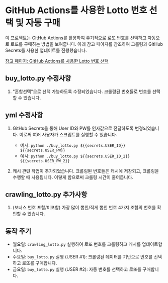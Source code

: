 
# GitHub Actions를 사용한 Lotto 번호 선택 및 자동 구매

이 프로젝트는 GitHub Actions를 활용하여 주기적으로 로또 번호를 선택하고 자동으로 로또를 구매하는 방법을 보여줍니다. 아래 참고 페이지를 참조하여 크롤링과 GitHub Secrets를 사용한 업데이트를 진행했습니다.

[참고 페이지: GitHub Actions를 사용한 Lotto 번호 선택](https://velog.io/@king/githubactions-lotto)

## buy_lotto.py 수정사항

1. "혼합선택"으로 선택 가능하도록 수정되었습니다. 크롤링된 번호들로 번호를 선택할 수 있습니다.

## yml 수정사항

1. GitHub Secrets을 통해 User ID와 PW를 인자값으로 전달하도록 변경되었습니다. 이로써 여러 사용자가 스크립트를 실행할 수 있습니다.
   - 예시: `python ./buy_lotto.py ${{secrets.USER_ID}} ${{secrets.USER_PW}}`
   - 예시: `python ./buy_lotto.py ${{secrets.USER_ID_2}} ${{secrets.USER_PW_2}}`

2. 캐시 관련 작업이 추가되었습니다. 크롤링된 번호들은 캐시에 저장되고, 크롤링을 수행할 때 사용됩니다. 이렇게 함으로써 크롤링 시간이 줄어듭니다.

## crawling_lotto.py 추가사항

1. (보너스 번호 포함/미포함) 가장 많이 뽑힌/적게 뽑힌 번호 4가지 조합의 번호를 확인할 수 있습니다.

## 동작 주기

- 월요일: `crawling_lotto.py` 실행하여 로또 번호를 크롤링하고 캐시를 업데이트합니다.
- 수요일: `buy_lotto.py` 실행 (USER #1): 크롤링된 데이터를 기반으로 번호를 선택하고 로또를 구매합니다.
- 금요일: `buy_lotto.py` 실행 (USER #2): 자동 번호를 선택하고 로또를 구매합니다.
